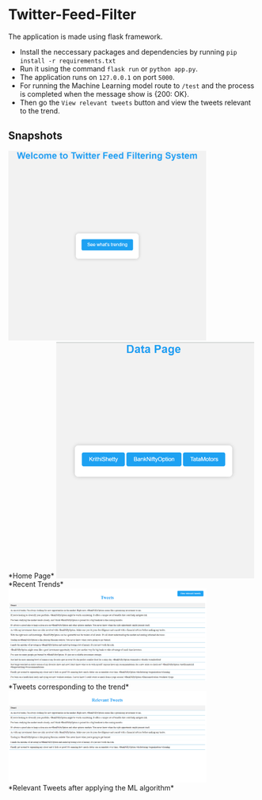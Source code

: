 # Twitter-Feed-Filter
The application is made using flask framework.
* Install the neccessary packages and dependencies by running ``pip install -r requirements.txt``
* Run it using the command ``flask run`` or ``python app.py``.
* The application runs on ``127.0.0.1`` on port ``5000``.
* For running the Machine Learning model route to ``/test`` and the process is completed when the message show is 
{200: OK}.
* Then go the ``View relevant tweets`` button and view the tweets relevant to the trend.
## Snapshots

<img src="images/home.png" alt="Home Page" width="400" height="auto">
<br>
*Home Page*

<img src="images/trends.png" alt="Recent Trends" width="400" height="auto">
<br>
*Recent Trends*

<img src="images/tweets.png" alt="Tweets corresponding to the trend" width="400" height="auto">
<br>
*Tweets corresponding to the trend*

<img src="images/results.png" alt="Relevant Tweets after applying the ML algorithm" width="400" height="auto">
<br>
*Relevant Tweets after applying the ML algorithm*

